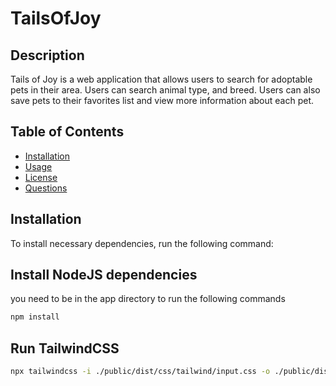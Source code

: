 # TailsOfJoy
## Description
Tails of Joy is a web application that allows users to search for adoptable pets in their area. Users can search animal type, and breed. Users can also save pets to their favorites list and view more information about each pet.
## Table of Contents
* [Installation](#installation)
* [Usage](#usage)
* [License](#license)
* [Questions](#questions)
## Installation
To install necessary dependencies, run the following command:

## Install NodeJS dependencies
you need to be in the app directory to run the following commands
```bash
npm install
```

## Run TailwindCSS
```bash
npx tailwindcss -i ./public/dist/css/tailwind/input.css -o ./public/dist/css/tailwind/output.css --watch
```